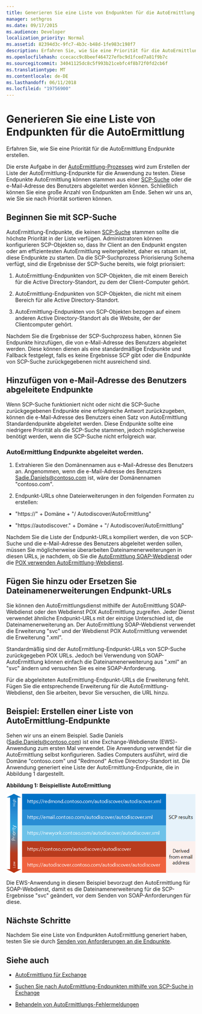 ```yaml
---
title: Generieren Sie eine Liste von Endpunkten für die AutoErmittlung
manager: sethgros
ms.date: 09/17/2015
ms.audience: Developer
localization_priority: Normal
ms.assetid: 82394d3c-9fc7-4b3c-b48d-1fe983c198f7
description: Erfahren Sie, wie Sie eine Priorität für die AutoErmittlung Endpunkte erstellen.
ms.openlocfilehash: ccecacc9c8beef464727efbc9d1fced7a81f9b7c
ms.sourcegitcommit: 34041125dc8c5f993b21cebfc4f8b72f0fd2cb6f
ms.translationtype: MT
ms.contentlocale: de-DE
ms.lasthandoff: 06/11/2018
ms.locfileid: "19756900"
---
```

# <a name="generate-a-list-of-autodiscover-endpoints"></a>Generieren Sie eine Liste von Endpunkten für die AutoErmittlung

Erfahren Sie, wie Sie eine Priorität für die AutoErmittlung Endpunkte erstellen.
  
Die erste Aufgabe in der [AutoErmittlung-Prozesses](autodiscover-for-exchange.md) wird zum Erstellen der Liste der AutoErmittlung-Endpunkte für die Anwendung zu testen. Diese Endpunkte AutoErmittlung können stammen aus einer [SCP-Suche](how-to-find-autodiscover-endpoints-by-using-scp-lookup-in-exchange.md) oder die e-Mail-Adresse des Benutzers abgeleitet werden können. Schließlich können Sie eine große Anzahl von Endpunkten am Ende. Sehen wir uns an, wie Sie sie nach Priorität sortieren können. 
  
## <a name="start-with-scp-lookup"></a>Beginnen Sie mit SCP-Suche
<a name="bk_StartWithScp"> </a>

AutoErmittlung-Endpunkte, die keinen [SCP-Suche](how-to-find-autodiscover-endpoints-by-using-scp-lookup-in-exchange.md) stammen sollte die höchste Priorität in der Liste verfügen. Administratoren können konfigurieren SCP-Objekten so, dass Ihr Client an den Endpunkt engsten oder am effizientesten AutoErmittlung weitergeleitet, daher es ratsam ist, diese Endpunkte zu starten. Da die SCP-Suchprozess Priorisierung Schema verfügt, sind die Ergebnisse der SCP-Suche bereits, wie folgt priorisiert: 
  
1. AutoErmittlung-Endpunkten von SCP-Objekten, die mit einem Bereich für die Active Directory-Standort, zu dem der Client-Computer gehört.
    
2. AutoErmittlung-Endpunkten von SCP-Objekten, die nicht mit einem Bereich für alle Active Directory-Standort.
    
3. AutoErmittlung-Endpunkten von SCP-Objekten bezogen auf einem anderen Active Directory-Standort als die Website, der der Clientcomputer gehört.
    
Nachdem Sie die Ergebnisse der SCP-Suchprozess haben, können Sie Endpunkte hinzufügen, die von e-Mail-Adresse des Benutzers abgeleitet werden. Diese können dienen als eine standardmäßige Endpunkte und Fallback festgelegt, falls es keine Ergebnisse SCP gibt oder die Endpunkte von SCP-Suche zurückgegebenen nicht ausreichend sind.
  
## <a name="add-endpoints-derived-from-the-users-email-address"></a>Hinzufügen von e-Mail-Adresse des Benutzers abgeleitete Endpunkte
<a name="bk_AddDerivedEndpoints"> </a>

Wenn SCP-Suche funktioniert nicht oder nicht die SCP-Suche zurückgegebenen Endpunkte eine erfolgreiche Antwort zurückzugeben, können die e-Mail-Adresse des Benutzers einen Satz von AutoErmittlung Standardendpunkte abgeleitet werden. Diese Endpunkte sollte eine niedrigere Priorität als die SCP-Suche stammen, jedoch möglicherweise benötigt werden, wenn die SCP-Suche nicht erfolgreich war.
  
### <a name="to-derive-autodiscover-endpoints"></a>AutoErmittlung Endpunkte abgeleitet werden.

1. Extrahieren Sie den Domänennamen aus e-Mail-Adresse des Benutzers an. Angenommen, wenn die e-Mail-Adresse des Benutzers Sadie.Daniels@contoso.com ist, wäre der Domänennamen "contoso.com".
    
2. Endpunkt-URLs ohne Dateierweiterungen in den folgenden Formaten zu erstellen:
    
  - "https://" + Domäne + "/ Autodiscover/AutoErmittlung"
    
  - "https://autodiscover." + Domäne + "/ Autodiscover/AutoErmittlung"
    
Nachdem Sie die Liste der Endpunkt-URLs kompiliert werden, die von SCP-Suche und die e-Mail-Adresse des Benutzers abgeleitet werden sollen, müssen Sie möglicherweise überarbeiten Dateinamenerweiterungen in diesen URLs, je nachdem, ob Sie die [AutoErmittlung SOAP-Webdienst](http://msdn.microsoft.com/library/61c21ea9-7fea-4f56-8ada-bf80e1e6b074%28Office.15%29.aspx) oder die [POX verwenden AutoErmittlung-Webdienst](http://msdn.microsoft.com/library/877152f0-f4b1-4f63-b2ce-924f4bdf2d20%28Office.15%29.aspx).
  
## <a name="add-or-replace-file-name-extensions-in-endpoint-urls"></a>Fügen Sie hinzu oder Ersetzen Sie Dateinamenerweiterungen Endpunkt-URLs
<a name="bk_FileExtensions"> </a>

Sie können den AutoErmittlungsdienst mithilfe der AutoErmittlung SOAP-Webdienst oder den Webdienst POX AutoErmittlung zugreifen. Jeder Dienst verwendet ähnliche Endpunkt-URLs mit der einzige Unterschied ist, die Dateinamenerweiterung an. Der AutoErmittlung SOAP-Webdienst verwendet die Erweiterung "svc" und der Webdienst POX AutoErmittlung verwendet die Erweiterung ".xml".
  
Standardmäßig sind der AutoErmittlung-Endpunkt-URLs von SCP-Suche zurückgegeben POX URLs. Jedoch bei Verwendung von SOAP-AutoErmittlung können einfach die Dateinamenerweiterung aus ".xml" an "svc" ändern und versuchen Sie es eine SOAP-Anforderung.
  
Für die abgeleiteten AutoErmittlung-Endpunkt-URLs die Erweiterung fehlt. Fügen Sie die entsprechende Erweiterung für die AutoErmittlung-Webdienst, den Sie arbeiten, bevor Sie versuchen, die URL hinzu.
  
## <a name="example-generating-a-list-of-autodiscover-endpoints"></a>Beispiel: Erstellen einer Liste von AutoErmittlung-Endpunkte
<a name="bk_Example"> </a>

Sehen wir uns an einem Beispiel. Sadie Daniels (Sadie.Daniels@contoso.com) ist eine Exchange-Webdienste (EWS)-Anwendung zum ersten Mal verwendet. Die Anwendung verwendet für die AutoErmittlung selbst konfigurieren. Sadies Computers ausführt, wird die Domäne "contoso.com" und "Redmond" Active Directory-Standort ist. Die Anwendung generiert eine Liste der AutoErmittlung-Endpunkte, die in Abbildung 1 dargestellt.
  
**Abbildung 1: Beispielliste AutoErmittlung**

![Eine Beispielliste mit Endpunkten für die AutoErmittlung, in der über die SCP-Suche abgerufene Endpunkte mit einer höheren Priorität angezeigt werden als abgeleitete Endpunkte](media/Ex15_Autodiscover_GenerateList_Example.png)
  
Die EWS-Anwendung in diesem Beispiel bevorzugt den AutoErmittlung für SOAP-Webdienst, damit es die Dateinamenerweiterung für die SCP-Ergebnisse "svc" geändert, vor dem Senden von SOAP-Anforderungen für diese.
  
## <a name="next-steps"></a>Nächste Schritte
<a name="bk_NextSteps"> </a>

Nachdem Sie eine Liste von Endpunkten AutoErmittlung generiert haben, testen Sie sie durch [Senden von Anforderungen an die Endpunkte](how-to-get-user-settings-from-exchange-by-using-autodiscover.md).
  
## <a name="see-also"></a>Siehe auch


- [AutoErmittlung für Exchange](autodiscover-for-exchange.md)
    
- [Suchen Sie nach AutoErmittlung-Endpunkten mithilfe von SCP-Suche in Exchange](how-to-find-autodiscover-endpoints-by-using-scp-lookup-in-exchange.md)
    
- [Behandeln von AutoErmittlungs-Fehlermeldungen](handling-autodiscover-error-messages.md)
    


